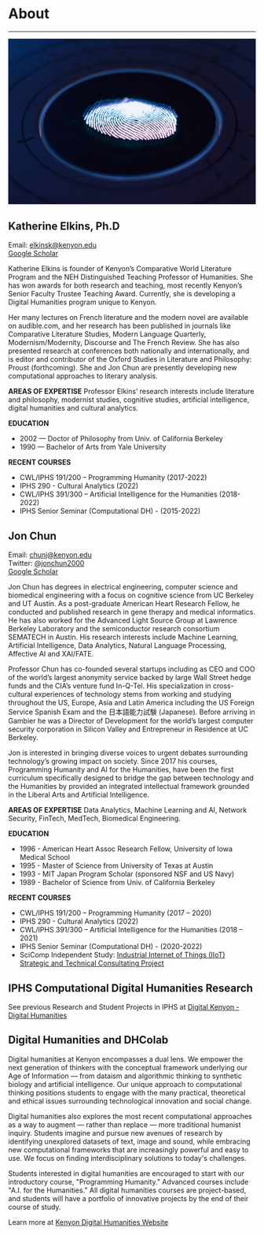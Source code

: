 # About

---

![Reading Image](images/img_iphs290_about_esther-jiao-ADv0GiMBlmI-unsplash.jpg)


## Katherine Elkins, Ph.D

Email: elkinsk@kenyon.edu  
[Google Scholar](https://scholar.google.com/citations?user=bUSgS6IAAAAJ&hl=en&oi=ao)  

Katherine Elkins is founder of Kenyon’s Comparative World Literature Program and the NEH Distinguished Teaching Professor of Humanities. She has won awards for both research and teaching, most recently Kenyon’s Senior Faculty Trustee Teaching Award. Currently, she is developing a Digital Humanities program unique to Kenyon.

Her many lectures on French literature and the modern novel are available on audible.com, and her research has been published in journals like Comparative Literature Studies, Modern Language Quarterly, Modernism/Modernity, Discourse and The French Review. She has also presented research at conferences both nationally and internationally, and is editor and contributor of the Oxford Studies in Literature and Philosophy: Proust (forthcoming). She and Jon Chun are presently developing new computational approaches to literary analysis.

**AREAS OF EXPERTISE**
Professor Elkins’ research interests include literature and philosophy, modernist studies, cognitive studies, artificial intelligence, digital humanities and cultural analytics.

**EDUCATION**
* 2002 — Doctor of Philosophy from Univ. of California Berkeley
* 1990 — Bachelor of Arts from Yale University

**RECENT COURSES**
* CWL/IPHS 191/200 – Programming Humanity (2017-2022)
* IPHS 290 - Cultural Analytics (2022)
* CWL/IPHS 391/300 – Artificial Intelligence for the Humanities (2018-2022)
* IPHS Senior Seminar (Computational DH) - (2015-2022)

## Jon Chun

Email: chunj@kenyon.edu  
Twitter: [@jonchun2000](https://twitter.com/jonchun2000)  
[Google Scholar](https://scholar.google.com/citations?user=l-iUHQMAAAAJ&hl=en&oi=ao)  

Jon Chun has degrees in electrical engineering, computer science and biomedical engineering with a focus on cognitive science from UC Berkeley and UT Austin. As a post-graduate American Heart Research Fellow, he conducted and published research in gene therapy and medical informatics.  He has also worked for the Advanced Light Source Group at Lawrence Berkeley Laboratory and the semiconductor research consortium SEMATECH in Austin.  His research interests include Machine Learning, Artificial Intelligence, Data Analytics, Natural Language Processing, Affective AI and XAI/FATE.

Professor Chun has co-founded several startups including as CEO and COO of the world’s largest anonymity service backed by large Wall Street hedge funds and the CIA’s venture fund In-Q-Tel. His specialization in cross-cultural experiences of technology stems from working and studying throughout the US, Europe, Asia and Latin America including the US Foreign Service Spanish Exam and the 日本語能力試験 (Japanese). Before arriving in Gambier he was a Director of Development for the world’s largest computer security corporation in Silicon Valley and Entrepreneur in Residence at UC Berkeley.

Jon is interested in bringing diverse voices to urgent debates surrounding technology’s growing impact on society. Since 2017 his courses, Programming Humanity and AI for the Humanities, have been the first curriculum specifically designed to bridge the gap between technology and the Humanities by provided an integrated intellectual framework grounded in the Liberal Arts and Artificial Intelligence.

**AREAS OF EXPERTISE**
Data Analytics, Machine Learning and AI, Network Security, FinTech, MedTech, Biomedical Engineering.

**EDUCATION**
* 1996 - American Heart Assoc Research Fellow, University of Iowa Medical School
* 1995 - Master of Science from University of Texas at Austin
* 1993 - MIT Japan Program Scholar (sponsored NSF and US Navy)
* 1989 - Bachelor of Science from Univ. of California Berkeley

**RECENT COURSES**
* CWL/IPHS 191/200 – Programming Humanity (2017 – 2020)
* IPHS 290 - Cultural Analytics (2022)
* CWL/IPHS 391/300 – Artificial Intelligence for the Humanities (2018 – 2021)
* IPHS Senior Seminar (Computational DH) - (2020-2022)
* SciComp Independent Study: [Industrial Internet of Things (IIoT) Strategic and Technical Consultating Project](https://github.com/jon-chun/iiot-time-series-prediction-system)

## IPHS Computational Digital Humanities Research

See previous Research and Student Projects in IPHS at [Digital Kenyon - Digital Humanities](https://digital.kenyon.edu/dh/)

## Digital Humanities and DHColab

Digital humanities at Kenyon encompasses a dual lens. We empower the next generation of thinkers with the conceptual framework underlying our Age of Information — from dataism and algorithmic thinking to synthetic biology and artificial intelligence. Our unique approach to computational thinking positions students to engage with the many practical, theoretical and ethical issues surrounding technological innovation and social change.

Digital humanities also explores the most recent computational approaches as a way to augment — rather than replace — more traditional humanist inquiry. Students imagine and pursue new avenues of research by identifying unexplored datasets of text, image and sound, while embracing new computational frameworks that are increasingly powerful and easy to use. We focus on finding interdisciplinary solutions to today's challenges.

Students interested in digital humanities are encouraged to start with our introductory course, "Programming Humanity." Advanced courses include "A.I. for the Humanities." All digital humanities courses are project-based, and students will have a portfolio of innovative projects by the end of their course of study.

Learn more at [Kenyon Digital Humanities Website](https://www.kenyon.edu/digital-humanities/)
